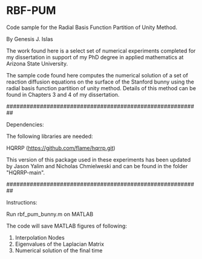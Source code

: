 # RBF-PUM
Code sample for the Radial Basis Function Partition of Unity Method.

By Genesis J. Islas

The work found here is a select set of numerical experiments completed for my dissertation in support of my PhD degree in applied mathematics at Arizona State University.

The sample code found here computes the numerical solution of a set of reaction diffusion equations on the surface of the Stanford bunny using the radial basis function partition of unity method.
Details of this method can be found in Chapters 3 and 4 of my dissertation.

##########################################################

Dependencies:

The following libraries are needed:

HQRRP  (https://github.com/flame/hqrrp.git)

This version of this package used in these experiments has been updated by Jason Yalim and Nicholas Chmielweski and can be found in the folder "HQRRP-main".

##########################################################

Instructions:

Run rbf_pum_bunny.m on MATLAB

The code will save MATLAB figures of following:
1. Interpolation Nodes
2. Eigenvalues of the Laplacian Matrix
3. Numerical solution of the final time
